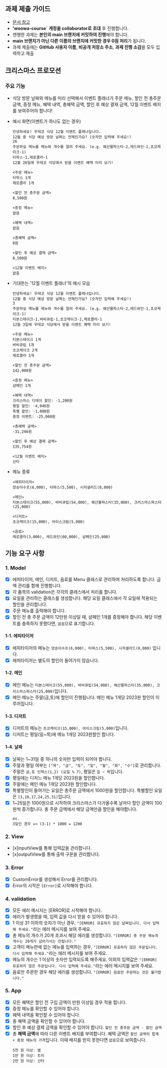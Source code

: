 ## 과제 제출 가이드 
- [문서 참고](https://docs.google.com/document/d/1cmg0VpPkuvdaetxwp4hnyyFC_G-1f2Gr8nIDYIWcKC8/preview)
- **'woowa-course` 계정을 collaborator로 초대** 후 진행합니다.
- 잰행한 과제는 **본인의 main 브랜치에 커밋하여 진행**해야 합니다. 
-  **main 브랜치가 아닌 다른 이름의 브랜치에 커밋한 경우 0점 처리**가 됩니다. 
- 과제 제출에는 **GitHub 사용자 이름**, **비공개 저장소 주소**, **과제 진행 소감**을 모두 입력하고 제출

## 크리스마스 프로모션
### 주요 기능 
- 식당 방문 날짜와 메뉴를 미리 선택해서 이벤트 플래너가 주문 메뉴, 할인 전 총주문 금액, 증정 메뉴, 혜택 내역, 총혜택 금액, 할인 후 예상 결재 금액, 12월 이벤트 베지를 보여주어야 합니다!

- 예시 화면(이벤트가 하나도 없는 경우)
    ```
    안녕하세요! 우테코 식당 12월 이벤트 플래너입니다.
    12월 중 식당 예상 방문 날짜는 언제인가요? (숫자만 입력해 주세요!)
    26 
    주문하실 메뉴를 메뉴와 개수를 알려 주세요. (e.g. 해산물파스타-2,레드와인-1,초코케이크-1)
    타파스-1,제로콜라-1 
    12월 26일에 우테코 식당에서 받을 이벤트 혜택 미리 보기!
    
    <주문 메뉴>
    타파스 1개
    제로콜라 1개

    <할인 전 총주문 금액>
    8,500원
    
    <증정 메뉴>
    없음
    
    <혜택 내역>
    없음
    
    <총혜택 금액>
    0원
    
    <할인 후 예상 결제 금액>
    8,500원
    
    <12월 이벤트 배지>
    없음
    ```

- 기대한는 '12월 이벤트 플래너'의 예시 모습
    ```
    안녕하세요! 우테코 식당 12월 이벤트 플래너입니다.
    12월 중 식당 예상 방문 날짜는 언제인가요? (숫자만 입력해 주세요!)
    3
    주문하실 메뉴를 메뉴와 개수를 알려 주세요. (e.g. 해산물파스타-2,레드와인-1,초코케이크-1)
    티본스테이크-1,바비큐립-1,초코케이크-2,제로콜라-1
    12월 3일에 우테코 식당에서 받을 이벤트 혜택 미리 보기!
    
    <주문 메뉴>
    티본스테이크 1개
    바비큐립 1개
    초코케이크 2개
    제로콜라 1개
    
    <할인 전 총주문 금액>
    142,000원
    
    <증정 메뉴>
    샴페인 1개
    
    <혜택 내역>
    크리스마스 디데이 할인: -1,200원
    평일 할인: -4,046원
    특별 할인: -1,000원
    증정 이벤트: -25,000원
    
    <총혜택 금액>
    -31,246원
    
    <할인 후 예상 결제 금액>
    135,754원
    
    <12월 이벤트 배지>
    산타
    ```

- 메뉴 종류
    ```
    <애피타이저>
    양송이수프(6,000), 타파스(5,500), 시저샐러드(8,000)

    <메인>
    티본스테이크(55,000), 바비큐립(54,000), 해산물파스타(35,000), 크리스마스파스타(25,000)

    <디저트>
    초코케이크(15,000), 아이스크림(5,000)

    <음료>
    제로콜라(3,000), 레드와인(60,000), 샴페인(25,000)
    ```

## 기능 요구 사항 

### 1. Model
- [x] 에피타이저, 메인, 디저트, 음료를 Menu 클래스로 관리하여 처리하도록 합니다. 금액 관리를 함께 진행합니다. 
- [X] 각 품목의 validation은 각각의 클래스에서 처리를 합니다. 
- [x] 요일을 관리하는 클래스를 생성합니다. 해당 요일 클래스에서 각 요일에 적용되는 할인을 관리합니다.
- [x] 주문 메뉴를 출력해야 합니다.
- [x] 할인 전 총 주문 금액이 12만원 이상일 때, 샴페인 1개를 증정해야 합니다. 해당 이벤트를 충족하지 못했다면, `없음`으로 표기합니다. 

#### 1-1. 에피타이저
- [x] 에피타이저의 메뉴는 `양송이수프(6,000), 타파스(5,500), 시저샐러드(8,000)` 입니다. 
- [x] 에피타이저는 별도의 할인이 들어가지 않습니다. 

#### 1-2. 메인 
- [x] 메인 메뉴는 `티본스테이크(55,000), 바비큐립(54,000), 해산물파스타(35,000), 크리스마스파스타(25,000)`입니다.
- [x] 메인 메뉴는 주말(금,토)에 할인이 진행됩니다. 메인 메뉴 1개당 2023원 할인이 이루어집니다.

#### 1-3. 디저트
- [x] 디저트의 메뉴는 `초코케이크(15,000), 아이스크림(5,000)`입니다. 
- [x] 디저트는 평일(일~목)에 메뉴 1개당 2023원할인 합니다. 

#### 1-4. 날짜
- [x] 날짜는 1~31일 중 하나의 숫자만 입력이 되어야 합니다. 
- [x] 주말과 평일 여부는 `["목", "금", "토", "일", "월", "화", "수"]`로 관리합니다. 
주말은 `금,토 인덱스(1,2) (요일 % 7)`, 평일은 `일 ~ 목`입니다.
- [x] 평일에는 디저느 메뉴 1개당 2023원을 할인합니다. 
- [x] 주말에는 메인 메뉴 1개당 2023원 할인합니다.
- [x] 특별할인이 들어가는 요일은 총주문 금액에서 1000원을 할인합니다.
특별할인 요일은 `[3,10,17,24,25,31]`입니다. 
- [x] 1~25일은 1000원으로 시작하여 크리스마스가 다가올수록 날마다 할인 금액이 100원씩 증가합니다. 총 주문 금액에서 해당 금액만큼 할인을 해야합니다. 
    ```
    ex.
    3일인 경우 => (3-1) * 1000 = 1200
    ```

### 2. View
- [x]inputView를 통해 입력값을 관리합니다. 
- [x]outputView를 통해 출력 구문을 관리합니다. 

### 3. Error
- [x] CustomError를 생성해서 Error를 관리합니다. 
- [x] Error의 시작은 `[Error]`로 시작해야 합니다.

### 4. validation 
- [x] 모든 에러 메시지는 [ERROR]로 시작해야 합니다.
- [x] 에러가 발생했을 때, 입력 값을 다시 받을 수 있어야 합니다. 
- [x] 1 이상 31 이하의 숫자가 아닌 경우, `"[ERROR] 유효하지 않은 날짜입니다. 다시 입력해 주세요."`라는 에러 메시지를 보여 주세요.
- [x] 총 메뉴의 개수가 20개 초과시 해당 에러를 생성합니다. `"[ERROR] 총 주문 메뉴의 개수는 20개가 넘어가서는 안됩니다."`
- [x] 고객이 메뉴판에 없는 메뉴를 입력하는 경우, `"[ERROR] 유효하지 않은 주문입니다. 다시 입력해 주세요."`라는 에러 메시지를 보여 주세요.
- [x] 메뉴의 개수는 1 이상의 숫자만 입력되도록 해주세요. 이외의 입력값은 `"[ERROR] 유효하지 않은 주문입니다. 다시 입력해 주세요."`라는 에러 메시지를 보여 주세요.
- [x] 음료만 주문한 경우 해당 에러를 생성합니다. `"[ERROR] 음료만 주문하는 것은 불가합니다."`

### 5. App
- [x] 모든 혜택은 할인 전 구입 금액이 만원 이상일 경우 적용 합니다.
- [x] 증정 메뉴를 확인할 수 있어야 합니다.
- [x] 헤택 내역을 확인할 수 있어야 합니다. 
- [x] 총 혜택 금액을 확인할 수 있어야 합니다. 
- [x] 할인 후 예상 결제 금액을 확인할 수 있어야 합니다.  `할인 전 총주문 금액 - 할인 금액`
- [x] 총 **혜택 금액**에 따라 다른 이벤트 배지를 부여합니다. 혜택 금액은 `할인 금액의 합계 + 증정 메뉴의 가격`입니다. 이때 배지를 받지 못한다면 `없음`으로 보여줍니다.
    ```
    5천 원 이상: 별
    1만 원 이상: 트리
    2만 원 이상: 산타
    ```
